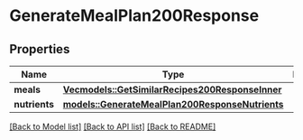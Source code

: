 # GenerateMealPlan200Response

## Properties

Name | Type | Description | Notes
------------ | ------------- | ------------- | -------------
**meals** | [**Vec<models::GetSimilarRecipes200ResponseInner>**](getSimilarRecipes_200_response_inner.md) |  | 
**nutrients** | [**models::GenerateMealPlan200ResponseNutrients**](generateMealPlan_200_response_nutrients.md) |  | 

[[Back to Model list]](../README.md#documentation-for-models) [[Back to API list]](../README.md#documentation-for-api-endpoints) [[Back to README]](../README.md)


